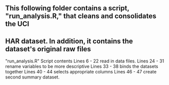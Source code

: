 ## This following folder contains a script, "run_analysis.R," that cleans and consolidates the UCI
## HAR dataset. In addition, it contains the dataset's original raw files

"run_analysis.R" Script contents
Lines 6 - 22 read in data files.
Lines 24 - 31 rename variables to be more descriptive
Lines 33 - 38 binds the datasets together
Lines 40 - 44 selects appropriate columns
Lines 46 - 47 create second summary dataset.